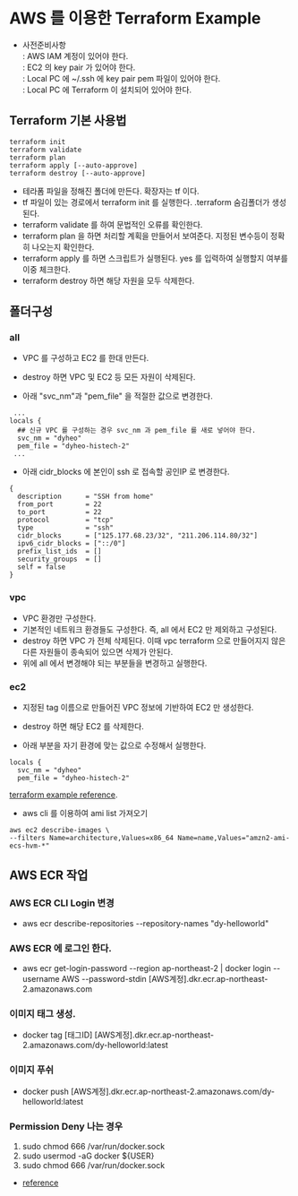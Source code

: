 # AWS 를 이용한 Terraform Example
* 사전준비사항  
: AWS IAM 계정이 있어야 한다.  
: EC2 의 key pair 가 있어야 한다.  
: Local PC 에 ~/.ssh 에 key pair pem 파일이 있어야 한다.  
: Local PC 에 Terraform 이 설치되어 있어야 한다.  

## Terraform 기본 사용법
```
terraform init
terraform validate
terraform plan 
terraform apply [--auto-approve]
terraform destroy [--auto-approve]
```
* 테라폼 파일을 정해진 폴더에 만든다. 확장자는 tf 이다.
* tf 파일이 있는 경로에서 terraform init 를 실행한다. .terraform 숨김폴더가 생성된다.
* terraform validate 를 하여 문법적인 오류를 확인한다.
* terraform plan 을 하면 처리할 계획을 만들어서 보여준다. 지정된 변수등이 정확히 나오는지 확인한다.
* terraform apply 를 하면 스크립트가 실행된다. yes 를 입력하여 실행할지 여부를 이중 체크한다.
* terraform destroy 하면 해당 자원을 모두 삭제한다.

## 폴더구성
### all
* VPC 를 구성하고 EC2 를 한대 만든다.
* destroy 하면 VPC 및 EC2 등 모든 자원이 삭제된다.

* 아래 "svc_nm"과 "pem_file" 을 적절한 값으로 변경한다.
```
 ...
locals {
  ## 신규 VPC 를 구성하는 경우 svc_nm 과 pem_file 를 새로 넣어야 한다.
  svc_nm = "dyheo"
  pem_file = "dyheo-histech-2"
 ...
```
* 아래 cidr_blocks 에 본인이 ssh 로 접속할 공인IP 로 변경한다.
```
{
  description      = "SSH from home"
  from_port        = 22
  to_port          = 22
  protocol         = "tcp"
  type             = "ssh"
  cidr_blocks      = ["125.177.68.23/32", "211.206.114.80/32"]
  ipv6_cidr_blocks = ["::/0"]
  prefix_list_ids  = []
  security_groups  = []
  self = false
}

```

### vpc
* VPC 환경만 구성한다.
* 기본적인 네트워크 환경들도 구성한다. 즉, all 에서 EC2 만 제외하고 구성된다.
* destroy 하면 VPC 가 전체 삭제된다. 이때 vpc terraform 으로 만들어지지 않은 다른 자원들이 종속되어 있으면 삭제가 안된다.
* 위에 all 에서 변경해야 되는 부분들을 변경하고 실행한다.

### ec2
* 지정된 tag 이름으로 만들어진 VPC 정보에 기반하여 EC2 만 생성한다. 
* destroy 하면 해당 EC2 를 삭제한다.

* 아래 부분을 자기 환경에 맞는 값으로 수정해서 실행한다.
```
locals {
  svc_nm = "dyheo"
  pem_file = "dyheo-histech-2"
```
[terraform example reference](https://github.com/largezero/ecs-with-codepipeline-example-by-terraform).  
* aws cli 를 이용하여 ami list 가져오기
```
aws ec2 describe-images \ 
--filters Name=architecture,Values=x86_64 Name=name,Values="amzn2-ami-ecs-hvm-*"
```

## AWS ECR 작업
### AWS ECR CLI Login 변경
* aws ecr describe-repositories --repository-names "dy-helloworld" 

### AWS ECR 에 로그인 한다.  
* aws ecr get-login-password --region ap-northeast-2 | docker login --username AWS --password-stdin [AWS계정].dkr.ecr.ap-northeast-2.amazonaws.com

### 이미지 태그 생성.
* docker tag [태그ID] [AWS계정].dkr.ecr.ap-northeast-2.amazonaws.com/dy-helloworld:latest

### 이미지 푸쉬
* docker push [AWS계정].dkr.ecr.ap-northeast-2.amazonaws.com/dy-helloworld:latest

### Permission Deny 나는 경우
1. sudo chmod 666 /var/run/docker.sock
2. sudo usermod -aG docker ${USER}
3. sudo chmod 666 /var/run/docker.sock
* [reference](https://newbedev.com/got-permission-denied-while-trying-to-connect-to-the-docker-daemon-socket-at-unix-var-run-docker-sock-post-http-2fvar-2frun-2fdocker-sock-v1-24-auth-dial-unix-var-run-docker-sock-connect-permission-denied-code-exampl)

